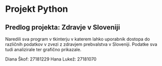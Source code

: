 # Projekt Python
## Predlog projekta: Zdravje v Sloveniji
Naredili sva program v tkinterju v katerem lahko uporabnik dostopa do različnih podatkov v zvezi z zdravjem prebvalstva v Sloveniji. Podatke sva tudi analizirale ter grafično prikazale.

Diana Škof: 27181229
Hana Lukež: 27181070
